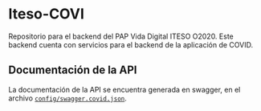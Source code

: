 # Iteso-COVI
Repositorio para el backend del PAP Vida Digital ITESO O2020. Este backend cuenta con servicios para el backend de la aplicación de COVID.

## Documentación de la API
La documentación de la API se encuentra generada en swagger, en el archivo [`config/swagger.covid.json`](config/swagger.covid.json).
